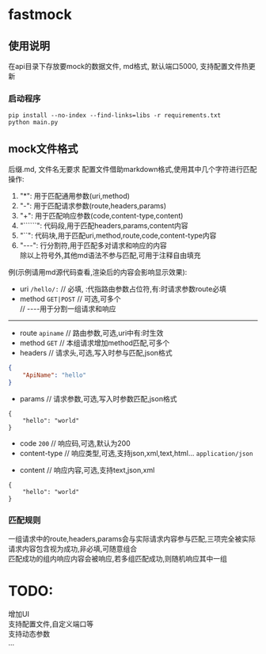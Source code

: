 # fastmock

## 使用说明
在api目录下存放要mock的数据文件, md格式, 默认端口5000, 支持配置文件热更新
### 启动程序
`pip install --no-index --find-links=libs -r requirements.txt`  
`python main.py`

## mock文件格式
后缀.md, 文件名无要求
配置文件借助markdown格式,使用其中几个字符进行匹配操作:
1. "*": 用于匹配通用参数(uri,method)
2. "-": 用于匹配请求参数(route,headers,params)
3. "+": 用于匹配响应参数(code,content-type,content)
4. "``````": 代码段,用于匹配headers,params,content内容
5. "``": 代码块,用于匹配uri,method,route,code,content-type内容
6. "---": 行分割符,用于匹配多对请求和响应的内容  
除以上符号外,其他md语法不参与匹配,可用于注释自由填充

例(示例请用md源代码查看,渲染后的内容会影响显示效果):
* uri `/hello/:`     // 必填, :代指路由参数占位符,有:时请求参数route必填
* method `GET|POST`  // 可选,可多个  
// ----用于分割一组请求和响应
------
+ route `apiname`    // 路由参数,可选,uri中有:时生效
+ method `GET`       // 本组请求增加method匹配,可多个
+ headers            // 请求头,可选,写入时参与匹配,json格式
```json              // 代码块语言不影响内容
{
    "ApiName": "hello"
}
```
+ params              // 请求参数,可选,写入时参数匹配,json格式
```
{
    "hello": "world"
}
```
- code `200`          // 响应码,可选,默认为200
- content-type        // 响应类型,可选,支持json,xml,text,html...
`application/json`
+ content             // 响应内容,可选,支持text,json,xml
```
{
    "hello": "world"
}
```


### 匹配规则
一组请求中的route,headers,params会与实际请求内容参与匹配,三项完全被实际请求内容包含视为成功,非必填,可随意组合  
匹配成功的组内响应内容会被响应,若多组匹配成功,则随机响应其中一组




# TODO:
增加UI  
支持配置文件,自定义端口等  
支持动态参数  
...
